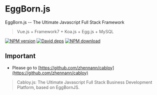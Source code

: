 # EggBorn.js

EggBorn.js -- The Ultimate Javascript Full Stack Framework

> Vue.js + Framework7 + Koa.js + Egg.js + MySQL

[![NPM version][npm-image]][npm-url]
[![David deps][david-image]][david-url]
[![NPM download][download-image]][download-url]

[npm-image]: https://img.shields.io/npm/v/egg-born.svg?style=flat-square
[npm-url]: https://npmjs.org/package/egg-born
[david-image]: https://img.shields.io/david/zhennann/egg-born.svg?style=flat-square
[david-url]: https://david-dm.org/zhennann/egg-born
[download-image]: https://img.shields.io/npm/dm/egg-born.svg?style=flat-square
[download-url]: https://npmjs.org/package/egg-born

## Important

- Please go to [https://github.com/zhennann/cabloy](https://github.com/zhennann/cabloy)

> Cabloy.js: The Ultimate Javascript Full Stack Business Development Platform, based on EggBornJS.
